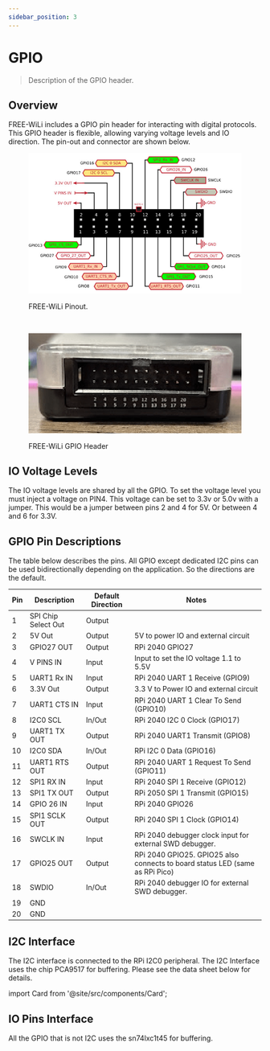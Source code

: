 ```yaml
---
sidebar_position: 3
---
```


# GPIO
> Description of the GPIO header.

## Overview

FREE-WiLi includes a GPIO pin header for interacting with digital protocols. This GPIO header is flexible, allowing varying voltage levels and IO direction. The pin-out and connector are shown below.

<!-- <span style={{color:'red'}}>**NOTE PRODUCTION FREE-WiLi (REV5) WILL MAKE GPIO 27 DEFAULT OUTPUT and GPIO26 DEFAULT INPUT. THIS DOCUMENT IS UPDATED FOR REV5 PRODUCTION HARDWARE.**</span> -->

<div class="text--center">

<figure>

![FREE-WiLi Pinout](./assets/gpio-pinout.jpg "Pinout")
<figcaption>FREE-WiLi Pinout.</figcaption>
</figure>
</div>

<br/>

<div class="text--center">

<figure>

![FREE-WiLi GPIO Header](./assets/gpio-header.png "FREE-WiLi GPIO Header")
<figcaption>FREE-WiLi GPIO Header</figcaption>
</figure>
</div>

## IO Voltage Levels

The IO voltage levels are shared by all the GPIO.  To set the voltage level you must inject a voltage on PIN4. This voltage can be set to 3.3v or 5.0v with a jumper. This would be a jumper between pins 2 and 4 for 5V. Or between 4 and 6 for 3.3V.

## GPIO Pin Descriptions

The table below describes the pins. All GPIO except dedicated I2C pins can be used bidirectionally depending on the application. So the directions are the default.

| **Pin** 	| **Description**     	| **Default Direction** 	| **Notes**                                                                    	|
|---------	|---------------------	|-----------------------	|------------------------------------------------------------------------------	|
| 1       	| SPI Chip Select Out 	| Output                	|                                                                              	|
| 2       	| 5V Out              	| Output                	| 5V to power IO and external circuit                                          	|
| 3       	| GPIO27 OUT          	| Output                	| RPi 2040 GPIO27                                                              	|
| 4       	| V PINS IN           	| Input                 	| Input to set the IO voltage 1.1 to 5.5V                                      	|
| 5       	| UART1 Rx IN         	| Input                 	| RPi 2040 UART 1 Receive (GPIO9)                                              	|
| 6       	| 3.3V Out            	| Output                	| 3.3 V to Power IO and external circuit                                       	|
| 7       	| UART1 CTS IN        	| Input                 	| RPi 2040 UART 1 Clear To Send (GPIO10)                                       	|
| 8       	| I2C0 SCL            	| In/Out                	| RPi 2040 I2C 0 Clock (GPIO17)                                                	|
| 9       	| UART1 TX OUT        	| Output                	| RPi 2040 UART1 Transmit (GPIO8)                                              	|
| 10      	| I2C0 SDA            	| In/Out                	| RPi I2C 0 Data (GPIO16)                                                      	|
| 11      	| UART1 RTS OUT       	| Output                	| RPi 2040 UART 1 Request To Send (GPIO11)                                     	|
| 12      	| SPI1 RX IN          	| Input                 	| RPi 2040 SPI 1 Receive (GPIO12)                                              	|
| 13      	| SPI1 TX OUT         	| Output                	| RPi 2050 SPI 1 Transmit (GPIO15)                                             	|
| 14      	| GPIO 26 IN          	| Input                 	| RPi 2040 GPIO26                                                              	|
| 15      	| SPI1 SCLK OUT       	| Output                	| RPi 2040 SPI 1 Clock (GPIO14)                                                	|
| 16      	| SWCLK IN            	| Input                 	| RPi 2040 debugger clock input for external SWD debugger.                     	|
| 17      	| GPIO25 OUT          	| Output                	| RPi 2040 GPIO25. GPIO25 also connects to board status LED (same as RPi Pico) 	|
| 18      	| SWDIO               	| In/Out                	| RPi 2040 debugger IO for external SWD debugger.                              	|
| 19      	| GND                 	|                       	|                                                                              	|
| 20      	| GND                 	|                       	|                                                                              	|

## I2C Interface

The I2C interface is connected to the RPi I2C0 peripheral. The I2C Interface uses the chip PCA9517 for buffering. Please see the data sheet below for details.

<!-- <a target="\_blank" href={require('./assets/PCA9517-3139014.pdf').default}> Download this docx </a> -->

import Card from '@site/src/components/Card';

<Card 
  title="PCA9517-3139014.pdf"
  description="pdf"
  link="./img/PCA9517-3139014.pdf" 
  imageUrl="/img/png-download.png"
/>

## IO Pins Interface

All the GPIO that is not I2C uses the sn74lxc1t45 for buffering.

<Card 
  title="sn74lxc1t45.pdf"
  description="pdf"
  link="./img/sn74lxc1t45.pdf" 
  imageUrl="/img/png-download.png"
/>